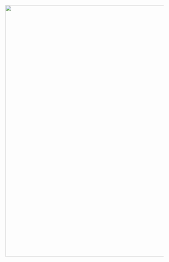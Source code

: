 <div id="header" align="center">
  <img src="https://github.com/runtimevic/runtimevic/blob/main/Banner de LinkedIn Sencillo Tecnología.png" width="800"/>
</div>
